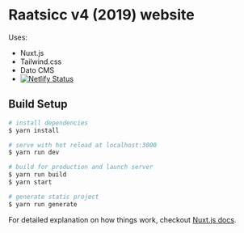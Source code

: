# Raatsicc v4 (2019) website

Uses:
* Nuxt.js
* Tailwind.css
* Dato CMS
* [![Netlify Status](https://api.netlify.com/api/v1/badges/3034301e-7c93-40f2-8867-478a267358f2/deploy-status)](https://app.netlify.com/sites/raatsicc/deploys)

## Build Setup

``` bash
# install dependencies
$ yarn install

# serve with hot reload at localhost:3000
$ yarn run dev

# build for production and launch server
$ yarn run build
$ yarn start

# generate static project
$ yarn run generate
```

For detailed explanation on how things work, checkout [Nuxt.js docs](https://nuxtjs.org).
